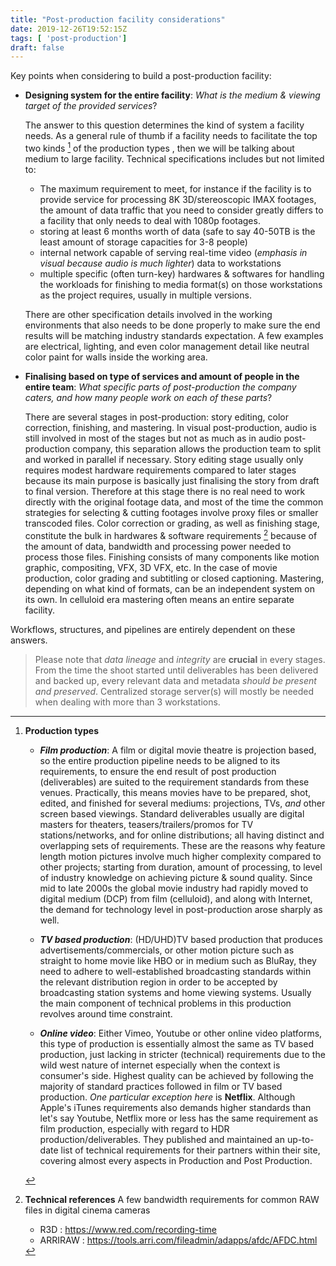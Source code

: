 ```yaml
---
title: "Post-production facility considerations"
date: 2019-12-26T19:52:15Z
tags: [ 'post-production']
draft: false
---
```


Key points when considering to build a post-production facility:

- **Designing system for the entire facility**: _What is the medium & viewing target of the provided services_?

    The answer to this question determines the kind of system a facility needs.
    As a general rule of thumb if a facility needs to facilitate the top two kinds [^note] of the production types , then we will be talking about medium to large facility. Technical specifications includes but not limited to:
    - The maximum requirement to meet, for instance if the facility is to provide service for processing 8K 3D/stereoscopic IMAX footages, the amount of data traffic that you need to consider greatly differs to a facility that only needs to deal with 1080p footages.
    - storing at least 6 months worth of data (safe to say 40-50TB is the least amount of storage capacities for 3-8 people)
    - internal network capable of serving real-time video (_emphasis in visual because audio is much lighter_) data to workstations
    - multiple specific (often turn-key) hardwares & softwares for handling the workloads for finishing to media format(s) on those workstations as the project requires, usually in multiple versions.

    There are other specification details involved in the working environments that also needs to be done properly to make sure the end results will be matching industry standards expectation.
    A few examples are electrical, lighting, and even color management detail like neutral color paint for walls inside the working area.

- **Finalising based on type of services and amount of people in the entire team**: _What specific parts of post-production the company caters, and how many people work on each of these parts_?

    There are several stages in post-production: story editing, color correction, finishing, and mastering. In visual post-production, audio is still involved in most of the stages but not as much as in audio post-production company, this separation allows the production team to split and worked in parallel if necessary.
    Story editing stage usually only requires modest hardware requirements compared to later stages because its main purpose is basically just finalising the story from draft to final version. Therefore at this stage there is no real need to work directly with the original footage data, and most of the time the common strategies for selecting & cutting footages involve proxy files or smaller transcoded files.
    Color correction or grading, as well as finishing stage, constitute the bulk in hardwares & software requirements [^bandwidth] because of the amount of data, bandwidth and processing power needed to process those files.
    Finishing consists of many components like motion graphic, compositing, VFX, 3D VFX, etc. In the case of movie production, color grading and subtitling or closed captioning.
    Mastering, depending on what kind of formats, can be an independent system on its own. In celluloid era mastering often means an entire separate facility.

Workflows, structures, and pipelines are entirely dependent on these answers.

> Please note that _data lineage_ and _integrity_ are **crucial** in every stages. From the time the shoot started until deliverables has been delivered and backed up, every relevant data and metadata _should be present and preserved_. Centralized storage server(s) will mostly be needed when dealing with more than 3 workstations.



[^note]: **Production types**

    - **_Film production_**: A film or digital movie theatre is projection based, so the entire production pipeline needs to be aligned to its requirements, to ensure the end result of post production (deliverables) are suited to the requirement standards from these venues. Practically, this means movies have to be prepared, shot, edited, and finished for several mediums: projections, TVs, _and_ other screen based viewings. Standard deliverables usually are digital masters for theaters, teasers/trailers/promos for TV stations/networks, and for online distributions; all having distinct and overlapping sets of requirements.
    These are the reasons why feature length motion pictures involve much higher complexity compared to other projects; starting from duration, amount of processing, to level of industry knowledge on achieving picture & sound quality.
    Since mid to late 2000s the global movie industry had rapidly moved to digital medium (DCP) from film (celluloid), and along with Internet, the demand for technology level in post-production arose sharply as well.

    - **_TV based production_**: (HD/UHD)TV based production that produces advertisements/commercials, or other motion picture such as straight to home movie like HBO or in medium such as BluRay, they need to adhere to well-established broadcasting standards within the relevant distribution region in order to be accepted by broadcasting station systems and home viewing systems. Usually the main component of technical problems in this production revolves around time constraint.

    - **_Online video_**: Either Vimeo, Youtube or other online video platforms, this type of production is essentially almost the same as TV based production, just lacking in stricter (technical) requirements due to the wild west nature of internet especially when the context is consumer's side. Highest quality can be achieved by following the majority of standard practices followed in film or TV based production.
    _One particular exception here_ is **Netflix**. Although Apple's iTunes requirements also demands higher standards than let's say Youtube, Netflix more or less has the same requirement as film production, especially with regard to HDR production/deliverables. They published and maintained an up-to-date list of technical requirements for their partners within their site, covering almost every aspects in Production and Post Production.


[^bandwidth]: **Technical references**
    A few bandwidth requirements for common RAW files in digital cinema cameras
    * R3D : https://www.red.com/recording-time
    * ARRIRAW : https://tools.arri.com/fileadmin/adapps/afdc/AFDC.html
